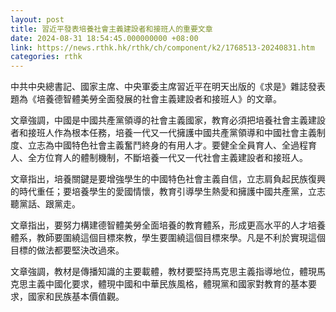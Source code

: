 ```yaml
---
layout: post
title: 習近平發表培養社會主義建設者和接班人的重要文章
date: 2024-08-31 18:54:45.000000000 +08:00
link: https://news.rthk.hk/rthk/ch/component/k2/1768513-20240831.htm
categories: rthk
---
```


中共中央總書記、國家主席、中央軍委主席習近平在明天出版的《求是》雜誌發表題為《培養德智體美勞全面發展的社會主義建設者和接班人》的文章。

文章強調，中國是中國共產黨領導的社會主義國家，教育必須把培養社會主義建設者和接班人作為根本任務，培養一代又一代擁護中國共產黨領導和中國社會主義制度、立志為中國特色社會主義奮鬥終身的有用人才。要健全全員育人、全過程育人、全方位育人的體制機制，不斷培養一代又一代社會主義建設者和接班人。

文章指出，培養關鍵是要增強學生的中國特色社會主義自信，立志肩負起民族復興的時代重任；要培養學生的愛國情懷，教育引導學生熱愛和擁護中國共產黨，立志聽黨話、跟黨走。

文章指出，要努力構建德智體美勞全面培養的教育體系，形成更高水平的人才培養體系，教師要圍繞這個目標來教，學生要圍繞這個目標來學。凡是不利於實現這個目標的做法都要堅決改過來。

文章強調，教材是傳播知識的主要載體，教材要堅持馬克思主義指導地位，體現馬克思主義中國化要求，體現中國和中華民族風格，體現黨和國家對教育的基本要求，國家和民族基本價值觀。
